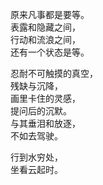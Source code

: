 <p class="has-line-data" data-line-start="2" data-line-end="6">原来凡事都是要等。<br>
表露和隐藏之间，<br>
行动和流浪之间，<br>
还有一个状态是等。</p>
<p class="has-line-data" data-line-start="7" data-line-end="13">忍耐不可触摸的真空，<br>
残缺与沉降，<br>
画里卡住的灵感，<br>
提问后的沉默。<br>
与其垂泪和放逐，<br>
不如去驾驶。</p>
<p class="has-line-data" data-line-start="14" data-line-end="16">行到水穷处，<br>
坐看云起时。</p>
